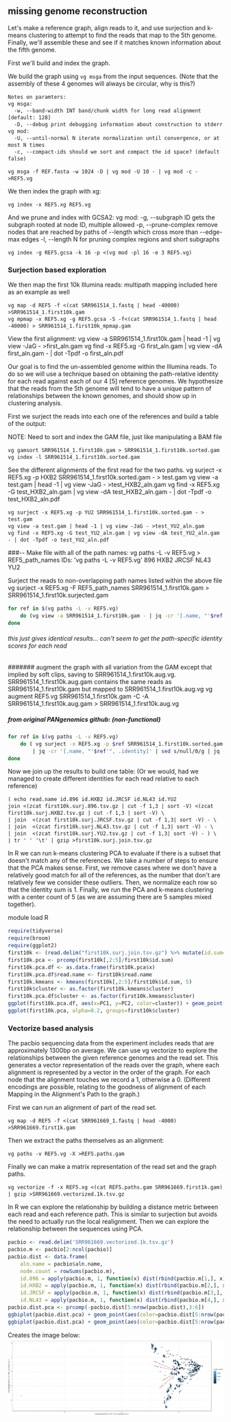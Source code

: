 ## missing genome reconstruction

Let's make a reference graph, align reads to it, and use surjection and k-means clustering to attempt to find the reads that map to the 5th genome. Finally, we'll assemble these and see if it matches known information about the fifth genome.

First we'll build and index the graph.

We build the graph using `vg msga` from the input sequences. (Note that the assembly of these 4 genomes will always be circular, why is this?)

    Notes on paramters:
    vg msga:  
      -w, --band-width INT band/chunk width for long read alignment [default: 128]
      -D, --debug print debugging information about construction to stderr
    vg mod:
      -U, --until-normal N iterate normalization until convergence, or at most N times
      -c, --compact-ids should we sort and compact the id space? (default false)
```
vg msga -f REF.fasta -w 1024 -D | vg mod -U 10 - | vg mod -c -  >REF5.vg
```

We then index the graph with xg:

```
vg index -x REF5.xg REF5.vg
```

And we prune and index with GCSA2:
    vg mod:
      -g, --subgraph ID gets the subgraph rooted at node ID, multiple allowed
      -p, --prune-complex remove nodes that are reached by paths of --length which cross more than --edge-max edges
      -l, --length N for pruning complex regions and short subgraphs
```
vg index -g REF5.gcsa -k 16 -p <(vg mod -pl 16 -e 3 REF5.vg)
```

### Surjection based exploration

We then map the first 10k Illumina reads:
 multipath mapping included here as an example as well
```
vg map -d REF5 -f <(cat SRR961514_1.fastq | head -40000) >SRR961514_1.first10k.gam
vg mpmap -x REF5.xg -g REF5.gcsa -S -f<(cat SRR961514_1.fastq | head -40000) > SRR961514_1.first10k_mpmap.gam
```
View the first alignment:
    vg view -a SRR961514_1.first10k.gam | head -1 | vg view -JaG - >first_aln.gam
    vg find -x REF5.xg -G first_aln.gam | vg view -dA first_aln.gam - | dot -Tpdf -o first_aln.pdf

Our goal is to find the un-assembled genome within the Illumina reads. To do so we will use a technique based on obtaining the path-relative identity for each read against each of our 4 [5] reference genomes. We hypothesize that the reads from the 5th genome will tend to have a unique pattern of relationships between the known genomes, and should show up in clustering analysis.

First we surject the reads into each one of the references and build a table of the output:

NOTE: Need to sort and index the GAM file, just like manipulating a BAM file

```
vg gamsort SRR961514_1.first10k.gam > SRR961514_1.first10k.sorted.gam
vg index -l SRR961514_1.first10k.sorted.gam
```

See the different alignments of the first read for the two paths.
    vg surject -x REF5.xg -p HXB2 SRR961514_1.first10k.sorted.gam - > test.gam
    vg view -a test.gam | head -1 | vg view -JaG - >test_HXB2_aln.gam
    vg find -x REF5.xg -G test_HXB2_aln.gam | vg view -dA test_HXB2_aln.gam - | dot -Tpdf -o test_HXB2_aln.pdf

    vg surject -x REF5.xg -p YU2 SRR961514_1.first10k.sorted.gam - > test.gam
    vg view -a test.gam | head -1 | vg view -JaG - >test_YU2_aln.gam
    vg find -x REF5.xg -G test_YU2_aln.gam | vg view -dA test_YU2_aln.gam - | dot -Tpdf -o test_YU2_aln.pdf

###--
Make file with all of the path names:
    vg paths -L -v REF5.vg > REF5_path_names
    IDs: 'vg paths -L -v REF5.vg'
      896
      HXB2
      JRCSF
      NL43
      YU2

Surject the reads to non-overlapping path names listed within the above file
    vg surject -x REF5.xg -F REF5_path_names SRR961514_1.first10k.gam > SRR961514_1.first10k.surjected.gam

```bash
for ref in $(vg paths -L -v REF5.vg)
    do (vg view -a SRR961514_1.first10k.gam - | jq -cr '[.name, "'$ref'", .identity]' | sed s/null/0/g | jq -cr @tsv ) | gzip >first10k.surj.$ref.tsv.gz
done
```
###### this just gives identical results... can't seem to get the path-specific identity scores for each read

####### augment the graph with all variation from the GAM except that implied by soft clips, saving to SRR961514_1.first10k.aug.vg.  SRR961514_1.first10k.aug.gam contains the same reads as SRR961514_1.first10k.gam but mapped to SRR961514_1.first10k.aug.vg
    vg augment REF5.vg SRR961514_1.first10k.gam -C -A SRR961514_1.first10k.aug.gam > SRR961514_1.first10k.aug.vg


##### from original PANgenomics github: (non-functional)
```bash
for ref in $(vg paths -L -v REF5.vg)
    do ( vg surject -x REF5.xg -p $ref SRR961514_1.first10k.sorted.gam - | vg view -a - \
        | jq -cr '[.name, "'$ref'", .identity]' | sed s/null/0/g | jq -cr @tsv ) | gzip >first10k.surj.$ref.tsv.gz
done
```
Now we join up the results to build one table: (Or we would, had we managed to create different identities for each read relative to each reference)
```
( echo read.name id.896 id.HXB2 id.JRCSF id.NL43 id.YU2
join <(zcat first10k.surj.896.tsv.gz | cut -f 1,3 | sort -V) <(zcat first10k.surj.HXB2.tsv.gz | cut -f 1,3 | sort -V) \
| join  <(zcat first10k.surj.JRCSF.tsv.gz | cut -f 1,3| sort -V) - \
| join  <(zcat first10k.surj.NL43.tsv.gz | cut -f 1,3| sort -V) - \
| join  <(zcat first10k.surj.YU2.tsv.gz | cut -f 1,3| sort -V) - ) \
| tr ' ' '\t' | gzip >first10k.surj.join.tsv.gz
```

In R we can run k-means clustering PCA to evaluate if there is a subset that doesn't match any of the references.
We take a number of steps to ensure that the PCA makes sense. First, we remove cases where we don't have a relatively good match for all of the references, as the number that don't are relatively few we consider these outliers.
Then, we normalize each row so that the identity sum is 1.
Finally, we run the PCA and k-means clustering with a center count of 5 (as we are assuming there are 5 samples mixed together).

module load R
```R
require(tidyverse)
require(broom)
require(ggplot2)
first10k <- (read.delim("first10k.surj.join.tsv.gz") %>% mutate(id.sum=id.896+id.HXB2+id.JRCSF+id.NL43) %>% subset(id.sum > 0.95*4))
first10k.pca <- prcomp(first10k[,2:5]/first10k$id.sum)
first10k.pca.df <- as.data.frame(first10k.pca$x)
first10k.pca.df$read.name <- first10k$read.name
first10k.kmeans <- kmeans(first10k[,2:5]/first10k$id.sum, 5)
first10k$cluster <- as.factor(first10k.kmeans$cluster)
first10k.pca.df$cluster <- as.factor(first10k.kmeans$cluster)
ggplot(first10k.pca.df, aes(x=PC1, y=PC2, color=cluster)) + geom_point()
ggplot(first10k.pca, alpha=0.2, groups=first10k$cluster)
```

### Vectorize based analysis

The pacbio sequencing data from the experiment includes reads that are approximately 1300bp on average.
We can use vg vectorize to explore the relationships between the given reference genomes and the read set.
This generates a vector representation of the reads over the graph, where each alignment is represented by a vector in the order of the graph.
For each node that the alignment touches we record a 1, otherwise a 0.
(Different encodings are possible, relating to the goodness of alignment of each Mapping in the Alignment's Path to the graph.)

First we can run an alignment of part of the read set.

```
vg map -d REF5 -f <(cat SRR961669_1.fastq | head -4000) >SRR961669.first1k.gam
```

Then we extract the paths themselves as an alignment:

```
vg paths -v REF5.vg -X >REF5.paths.gam
```

Finally we can make a matrix representation of the read set and the graph paths.

```
vg vectorize -f -x REF5.xg <(cat REF5.paths.gam SRR961669.first1k.gam) | gzip >SRR961669.vectorized.1k.tsv.gz
```

In R we can explore the relationship by building a distance metric between each read and each reference path.
This is similar to surjection but avoids the need to actually run the local realignment.
Then we can explore the relationship between the sequences using PCA.

```R
pacbio <- read.delim('SRR961669.vectorized.1k.tsv.gz')
pacbio.m <- pacbio[2:ncol(pacbio)]
pacbio.dist <- data.frame(
    aln.name = pacbio$aln.name,
    node.count = rowSums(pacbio.m),
    id.896 = apply(pacbio.m, 1, function(x) dist(rbind(pacbio.m[1,], x))),
    id.HXB2 = apply(pacbio.m, 1, function(x) dist(rbind(pacbio.m[2,], x))),
    id.JRCSF = apply(pacbio.m, 1, function(x) dist(rbind(pacbio.m[3,], x))),
    id.NL43 = apply(pacbio.m, 1, function(x) dist(rbind(pacbio.m[4,], x))))
pacbio.dist.pca <- prcomp(-pacbio.dist[5:nrow(pacbio.dist),3:6])
ggbiplot(pacbio.dist.pca) + geom_point(aes(color=pacbio.dist[5:nrow(pacbio.dist),]$node.count+1)) + scale_color_continuous("node count") + theme_bw()
ggbiplot(pacbio.dist.pca) + geom_point(aes(color=pacbio.dist[5:nrow(pacbio.dist),]$node.count+1)) + scale_color_continuous("node count") + theme_bw()
```

Creates the image below:
![HIV PCA and Vectorization](https://raw.githubusercontent.com/dduchen/PANGenomics/master/images/HIV_Exercise2_PacBio_PCA.PNG)
